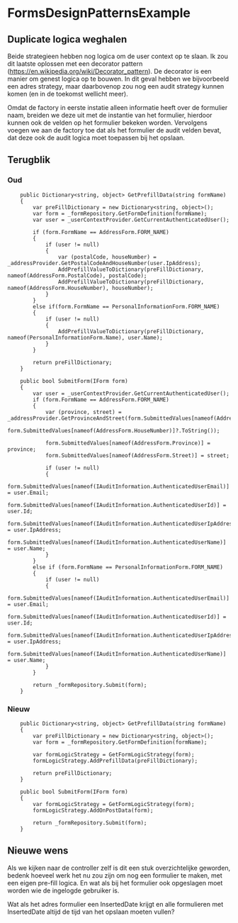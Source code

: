# FormsDesignPatternsExample

## Duplicate logica weghalen
Beide strategieen hebben nog logica om de user context op te slaan. Ik zou dit laatste oplossen met een decorator pattern (https://en.wikipedia.org/wiki/Decorator_pattern).
De decorator is een manier om genest logica op te bouwen. In dit geval hebben we bijvoorbeeld een adres strategy, maar daarbovenop zou nog een audit strategy kunnen komen (en in de toekomst wellicht meer).

Omdat de factory in eerste instatie alleen informatie heeft over de formulier naam, breiden we deze uit met de instantie van het formulier, hierdoor kunnen ook de velden op het formulier bekeken worden. Vervolgens voegen we aan de factory toe dat als het formulier de audit velden bevat, dat deze ook de audit logica moet toepassen bij het opslaan.


## Terugblik
### Oud
        public Dictionary<string, object> GetPrefillData(string formName)
        {
            var preFillDictionary = new Dictionary<string, object>();
            var form = _formRepository.GetFormDefinition(formName);
            var user = _userContextProvider.GetCurrentAuthenticatedUser();

            if (form.FormName == AddressForm.FORM_NAME)
            {
                if (user != null)
                {
                    var (postalCode, houseNumber) = _addressProvider.GetPostalCodeAndHouseNumber(user.IpAddress);
                    AddPrefillValueToDictionary(preFillDictionary, nameof(AddressForm.PostalCode), postalCode);
                    AddPrefillValueToDictionary(preFillDictionary, nameof(AddressForm.HouseNumber), houseNumber);
                }
            }
            else if(form.FormName == PersonalInformationForm.FORM_NAME)
            {
                if (user != null)
                {
                    AddPrefillValueToDictionary(preFillDictionary, nameof(PersonalInformationForm.Name), user.Name);
                }
            }

            return preFillDictionary;
        }

        public bool SubmitForm(IForm form)
        {
            var user = _userContextProvider.GetCurrentAuthenticatedUser();
            if (form.FormName == AddressForm.FORM_NAME)
            {
                var (province, street) = _addressProvider.GetProvinceAndStreet(form.SubmittedValues[nameof(AddressForm.PostalCode)]?.ToString(),
                    form.SubmittedValues[nameof(AddressForm.HouseNumber)]?.ToString());

                form.SubmittedValues[nameof(AddressForm.Province)] = province;
                form.SubmittedValues[nameof(AddressForm.Street)] = street;

                if (user != null)
                {
                    form.SubmittedValues[nameof(IAuditInformation.AuthenticatedUserEmail)] = user.Email;
                    form.SubmittedValues[nameof(IAuditInformation.AuthenticatedUserId)] = user.Id;
                    form.SubmittedValues[nameof(IAuditInformation.AuthenticatedUserIpAddress)] = user.IpAddress;
                    form.SubmittedValues[nameof(IAuditInformation.AuthenticatedUserName)] = user.Name;
                }
            }
            else if (form.FormName == PersonalInformationForm.FORM_NAME)
            {
                if (user != null)
                {
                    form.SubmittedValues[nameof(IAuditInformation.AuthenticatedUserEmail)] = user.Email;
                    form.SubmittedValues[nameof(IAuditInformation.AuthenticatedUserId)] = user.Id;
                    form.SubmittedValues[nameof(IAuditInformation.AuthenticatedUserIpAddress)] = user.IpAddress;
                    form.SubmittedValues[nameof(IAuditInformation.AuthenticatedUserName)] = user.Name;
                }
            }

            return _formRepository.Submit(form);
        }

### Nieuw
        public Dictionary<string, object> GetPrefillData(string formName)
        {
            var preFillDictionary = new Dictionary<string, object>();
            var form = _formRepository.GetFormDefinition(formName);

            var formLogicStrategy = GetFormLogicStrategy(form);
            formLogicStrategy.AddPrefillData(preFillDictionary);

            return preFillDictionary;
        }

        public bool SubmitForm(IForm form)
        {
            var formLogicStrategy = GetFormLogicStrategy(form);
            formLogicStrategy.AddOnPostData(form);

            return _formRepository.Submit(form);
        }
        
## Nieuwe wens
Als we kijken naar de controller zelf is dit een stuk overzichtelijke geworden, bedenk hoeveel werk het nu zou zijn om nog een formulier te maken, met een eigen pre-fill logica. En wat als bij het formulier ook opgeslagen moet worden wie de ingelogde gebruiker is.

Wat als het adres formulier een InsertedDate krijgt en alle formulieren met InsertedDate altijd de tijd van het opslaan moeten vullen?
